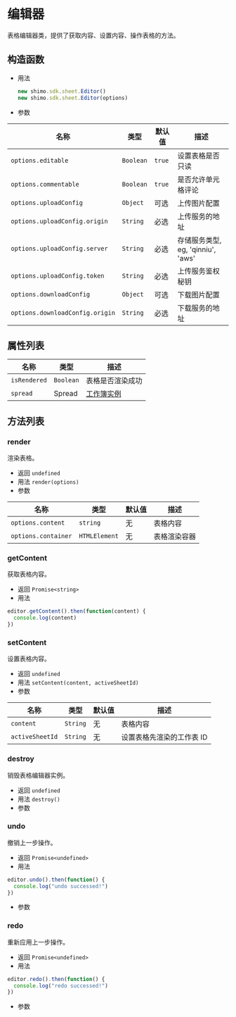 # 编辑器

表格编辑器类，提供了获取内容、设置内容、操作表格的方法。

## 构造函数

* 用法

  ```js
  new shimo.sdk.sheet.Editor()
  new shimo.sdk.sheet.Editor(options)
  ```

* 参数

| 名称               | 类型      | 默认值  | 描述             |
| ------------------ | --------- | ------- | ---------------- |
| `options.editable` | `Boolean` | `true` | 设置表格是否只读 |
| `options.commentable` | `Boolean` | `true` | 是否允许单元格评论 |
| `options.uploadConfig` | `Object` | 可选 | 上传图片配置 |
| `options.uploadConfig.origin` | `String` | 必选 | 上传服务的地址 |
| `options.uploadConfig.server` | `String` | 必选 | 存储服务类型, eg, 'qinniu', 'aws' |
| `options.uploadConfig.token` | `String` | 必选 | 上传服务鉴权秘钥 |
| `options.downloadConfig` | `Object` | 可选 | 下载图片配置 |
| `options.downloadConfig.origin` | `String` | 必选 | 下载服务的地址 |

## 属性列表

| 名称         | 类型      | 描述                    |
| ------------ | --------- | ----------------------- |
| `isRendered` | `Boolean` | 表格是否渲染成功        |
| `spread`     | Spread    | [工作簿实例](spread.md) |

## 方法列表

### render

渲染表格。

* 返回 `undefined`
* 用法 `render(options)`
* 参数

| 名称                | 类型          | 默认值 | 描述         |
| ------------------- | ------------- | ------ | ------------ |
| `options.content`   | `string`      | 无     | 表格内容     |
| `options.container` | `HTMLElement` | 无     | 表格渲染容器 |

### getContent

获取表格内容。

* 返回 `Promise<string>`
* 用法

```js
editor.getContent().then(function(content) {
  console.log(content)
})
```

### setContent

设置表格内容。

* 返回 `undefined`
* 用法 `setContent(content, activeSheetId)`
* 参数

| 名称            | 类型     | 默认值 | 描述                      |
| --------------- | -------- | ------ | ------------------------- |
| `content`       | `String` | 无     | 表格内容                  |
| `activeSheetId` | `String` | 无     | 设置表格先渲染的工作表 ID |

### destroy

销毁表格编辑器实例。

* 返回 `undefined`
* 用法 `destroy()`
* 参数

### undo

撤销上一步操作。

* 返回 `Promise<undefined>`
* 用法

```js
editor.undo().then(function() {
  console.log("undo successed!")
})
```

* 参数

### redo

重新应用上一步操作。

* 返回 `Promise<undefined>`
* 用法

```js
editor.redo().then(function() {
  console.log("redo successed!")
})
```

* 参数
